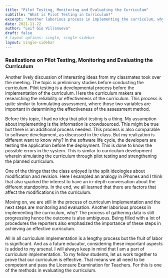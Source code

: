 ```yaml
---
title: "Pilot Testing, Monitoring and Evaluating the Curriculum"
subtitle: "What is Pilot Testing in Curriculum?"
excerpt: "Another laborious process in implementing the curriculum, why?"
date: 2021-11-22
author: "Leif Gio Villanueva"
draft: false
# layout options: single, single-sidebar
layout: single-sidebar
---
```


### Realizations on Pilot Testing, Monitoring and Evaluating the Curriculum

Another lively discussion of interesting ideas from my classmates took over the meeting. The topic is preliminary studies before conducting the curriculum. Pilot testing is a developmental process before the implementation of the curriculum. Here the curriculum makers are researching the reliability or effectiveness of the curriculum. This process is quite similar to formulating assessment, where those two variables are important in determining the effectiveness of the assessment method.

Before this topic, I had no idea that pilot testing is a thing. My assumption about implementing is the information is crowdsourced. This might be true but there is an additional process needed. This process is also comparable to software development, as discussed in the class. But my realization is different want to know why? In the software life cycle, the developers are testing the application before the deployment. This is done to know the possible errors in the system. This is similar to curriculum development wherein simulating the curriculum through pilot testing and strengthening the planned curriculum.

One of the things that the class enjoyed is the split ideologies about modification and revision. Here I exampled an analogy in iPhones and I think that also sparked the interest to have an in-depth conversation about the different standpoints. In the end, we all learned that there are factors that affect the modifications in the curriculum.

Moving on, we are still in the process of curriculum implementation and the next steps are monitoring and evaluation. Another laborious process in implementing the curriculum, why? The process of gathering data is still progressing hence the outcome is also ambiguous. Being filled with a lot of procedures the reporters also emphasized the importance of these steps in achieving an effective curriculum.

All in all curriculum implementation is a lengthy process but the fruit of labor is significant. And as a future educator, considering these important aspects is added to my arsenal. I will always keep in mind that I am a part of curriculum implementation. To my fellow students, let us work together to prove that our curriculum is effective. That means we all need to be competent and pass the Licensure Examination for Teachers. For this is one of the methods in evaluating the curriculum.
